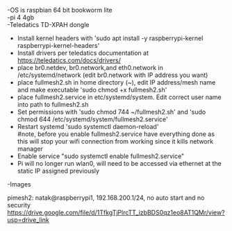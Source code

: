 -OS is raspbian 64 bit bookworm lite<br>
-pi 4 4gb<br>
-Teledatics TD-XPAH dongle<br>


- Install kernel headers with 'sudo apt install -y raspberrypi-kernel raspberrypi-kernel-headers'<br>
- Install drivers per teledatics documentation at https://teledatics.com/docs/drivers/<br>
- place br0.netdev, br0.network,and eth0.network in /etc/systemd/network (edit br0.network with IP address you want)<br>
- place fullmesh2.sh in home directory (~), edit IP address/mesh name and make executable 'sudo chmod +x fullmesh2.sh'<br>
- place fullmesh2.service in etc/systemd/system. Edit correct user name into path to fullmesh2.sh<br>
- Set permissions with 'sudo chmod 744 ~/fullmesh2.sh' and 'sudo chmod 644 /etc/systemd/system/fullmesh2.service'<br>
- Restart systemd 'sudo systemctl daemon-reload'<br>
#note, before you enable fullmesh2.service have everything done as this will stop your wifi connection from working since it kills network manager
- Enable service "sudo systemctl enable fullmesh2.service"<br>
- Pi will no longer run wlan0, will need to be accessed via ethernet at the static IP assigned previously<br>

-Images

pimesh2: natak@raspberrypi1, 192.168.200.1/24, no auto start and no security
https://drive.google.com/file/d/1TfkgTjPlrcTT_izbBDS0qz1eo8AT1QMr/view?usp=drive_link
